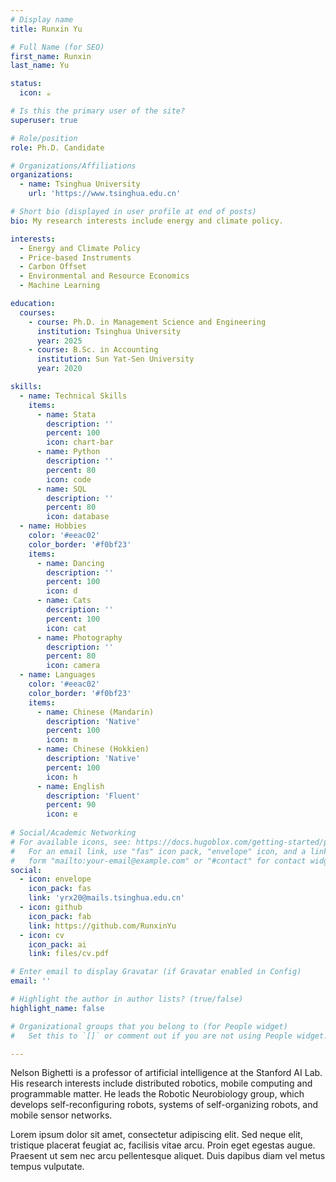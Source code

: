 ```yaml
---
# Display name
title: Runxin Yu

# Full Name (for SEO)
first_name: Runxin
last_name: Yu

status:
  icon: ☕️

# Is this the primary user of the site?
superuser: true

# Role/position
role: Ph.D. Candidate

# Organizations/Affiliations
organizations:
  - name: Tsinghua University
    url: 'https://www.tsinghua.edu.cn'

# Short bio (displayed in user profile at end of posts)
bio: My research interests include energy and climate policy.

interests:
  - Energy and Climate Policy
  - Price-based Instruments
  - Carbon Offset
  - Environmental and Resource Economics
  - Machine Learning

education:
  courses:
    - course: Ph.D. in Management Science and Engineering
      institution: Tsinghua University
      year: 2025
    - course: B.Sc. in Accounting
      institution: Sun Yat-Sen University
      year: 2020

skills:
  - name: Technical Skills
    items:
      - name: Stata
        description: ''
        percent: 100
        icon: chart-bar
      - name: Python
        description: ''
        percent: 80
        icon: code
      - name: SQL
        description: ''
        percent: 80
        icon: database
  - name: Hobbies
    color: '#eeac02'
    color_border: '#f0bf23'
    items:
      - name: Dancing
        description: ''
        percent: 100
        icon: d
      - name: Cats
        description: ''
        percent: 100
        icon: cat
      - name: Photography
        description: ''
        percent: 80
        icon: camera
  - name: Languages
    color: '#eeac02'
    color_border: '#f0bf23'
    items:
      - name: Chinese (Mandarin)
        description: 'Native'
        percent: 100
        icon: m
      - name: Chinese (Hokkien)
        description: 'Native'
        percent: 100
        icon: h
      - name: English
        description: 'Fluent'
        percent: 90
        icon: e
  
# Social/Academic Networking
# For available icons, see: https://docs.hugoblox.com/getting-started/page-builder/#icons
#   For an email link, use "fas" icon pack, "envelope" icon, and a link in the
#   form "mailto:your-email@example.com" or "#contact" for contact widget.
social:
  - icon: envelope
    icon_pack: fas
    link: 'yrx20@mails.tsinghua.edu.cn'
  - icon: github
    icon_pack: fab
    link: https://github.com/RunxinYu
  - icon: cv
    icon_pack: ai
    link: files/cv.pdf

# Enter email to display Gravatar (if Gravatar enabled in Config)
email: ''

# Highlight the author in author lists? (true/false)
highlight_name: false

# Organizational groups that you belong to (for People widget)
#   Set this to `[]` or comment out if you are not using People widget.

---
```


Nelson Bighetti is a professor of artificial intelligence at the Stanford AI Lab. His research interests include distributed robotics, mobile computing and programmable matter. He leads the Robotic Neurobiology group, which develops self-reconfiguring robots, systems of self-organizing robots, and mobile sensor networks.

Lorem ipsum dolor sit amet, consectetur adipiscing elit. Sed neque elit, tristique placerat feugiat ac, facilisis vitae arcu. Proin eget egestas augue. Praesent ut sem nec arcu pellentesque aliquet. Duis dapibus diam vel metus tempus vulputate.
